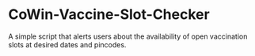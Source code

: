 # CoWin-Vaccine-Slot-Checker
A simple script that alerts users about the availability of open vaccination slots at desired dates and pincodes.

